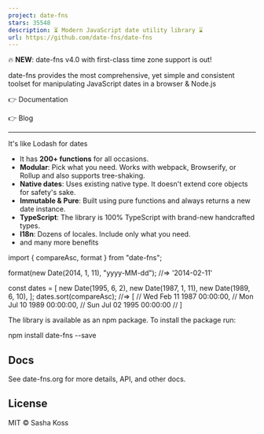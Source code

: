 ```yaml
---
project: date-fns
stars: 35548
description: ⏳ Modern JavaScript date utility library ⌛️
url: https://github.com/date-fns/date-fns
---
```


🔥️ **NEW**: date-fns v4.0 with first-class time zone support is out!

date-fns provides the most comprehensive, yet simple and consistent toolset for manipulating JavaScript dates in a browser & Node.js

👉 Documentation

👉 Blog

* * *

It's like Lodash for dates

-   It has **200+ functions** for all occasions.
-   **Modular**: Pick what you need. Works with webpack, Browserify, or Rollup and also supports tree-shaking.
-   **Native dates**: Uses existing native type. It doesn't extend core objects for safety's sake.
-   **Immutable & Pure**: Built using pure functions and always returns a new date instance.
-   **TypeScript**: The library is 100% TypeScript with brand-new handcrafted types.
-   **I18n**: Dozens of locales. Include only what you need.
-   and many more benefits

import { compareAsc, format } from "date-fns";

format(new Date(2014, 1, 11), "yyyy-MM-dd");
//=> '2014-02-11'

const dates \= \[
  new Date(1995, 6, 2),
  new Date(1987, 1, 11),
  new Date(1989, 6, 10),
\];
dates.sort(compareAsc);
//=> \[
//   Wed Feb 11 1987 00:00:00,
//   Mon Jul 10 1989 00:00:00,
//   Sun Jul 02 1995 00:00:00
// \]

The library is available as an npm package. To install the package run:

npm install date-fns --save

Docs
----

See date-fns.org for more details, API, and other docs.

  

License
-------

MIT © Sasha Koss
